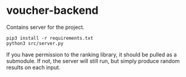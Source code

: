 # voucher-backend

Contains server for the project.

```
pip3 install -r requirements.txt
python3 src/server.py
```

If you have permission to the ranking library, it should be pulled as a submodule.  If not, the server will still run, but simply produce random results on each input.
